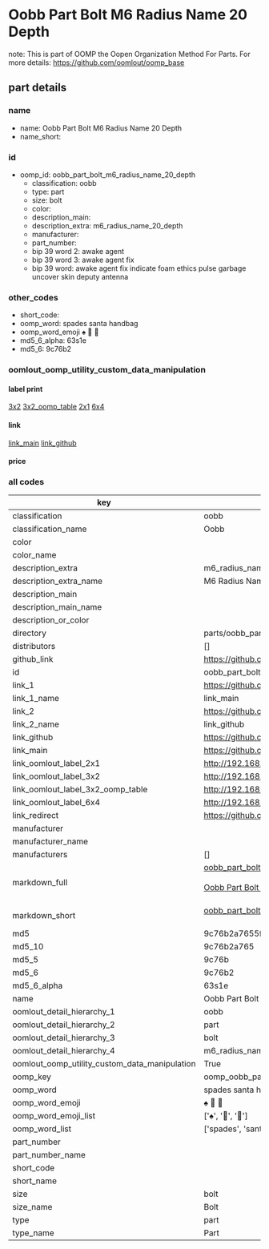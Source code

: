 # Oobb Part Bolt M6 Radius Name 20 Depth  

note: This is part of OOMP the Oopen Organization Method For Parts. For more details: https://github.com/oomlout/oomp_base

##  part details
  







### name
* name: Oobb Part Bolt M6 Radius Name 20 Depth
* name_short: 
### id
* oomp_id: oobb_part_bolt_m6_radius_name_20_depth
  * classification: oobb
  * type: part
  * size: bolt
  * color: 
  * description_main: 
  * description_extra: m6_radius_name_20_depth
  * manufacturer: 
  * part_number: 
  * bip 39 word 2: awake agent
  * bip 39 word 3: awake agent fix
  * bip 39 word: awake agent fix indicate foam ethics pulse garbage uncover skin deputy antenna

### other_codes
* short_code: 
* oomp_word: spades santa handbag
* oomp_word_emoji :spades: :santa: :handbag:
* md5_6_alpha: 63s1e
* md5_6: 9c76b2






### oomlout_oomp_utility_custom_data_manipulation
#### label print
[3x2](http://192.168.1.245:1112/?label=oomp%2063s1e)
[3x2_oomp_table](http://192.168.1.108:1112/?label=oomp%2063s1e)
[2x1](http://192.168.1.242:1112/?label=oomp%2063s1e)
[6x4](http://192.168.1.55:1112/?label=oomp%2063s1e)    

#### link

[link_main](https://github.com/oomlout/oomlout_oomp_version_1_messy/tree/main/parts/oobb_part_bolt_m6_radius_name_20_depth) [link_github](https://github.com/oomlout/oomlout_oomp_version_1_messy/tree/main/parts/oobb_part_bolt_m6_radius_name_20_depth)                             

#### price







### all codes 
| key | value |  
| --- | --- |  
| classification | oobb |  
| classification_name | Oobb |  
| color |  |  
| color_name |  |  
| description_extra | m6_radius_name_20_depth |  
| description_extra_name | M6 Radius Name 20 Depth |  
| description_main |  |  
| description_main_name |  |  
| description_or_color |   |  
| directory | parts/oobb_part_bolt_m6_radius_name_20_depth |  
| distributors | [] |  
| github_link | https://github.com/oomlout/oomlout_oomp_part_src/tree/main/parts/oobb_part_bolt_m6_radius_name_20_depth |  
| id | oobb_part_bolt_m6_radius_name_20_depth |  
| link_1 | https://github.com/oomlout/oomlout_oomp_version_1_messy/tree/main/parts/oobb_part_bolt_m6_radius_name_20_depth |  
| link_1_name | link_main |  
| link_2 | https://github.com/oomlout/oomlout_oomp_version_1_messy/tree/main/parts/oobb_part_bolt_m6_radius_name_20_depth |  
| link_2_name | link_github |  
| link_github | https://github.com/oomlout/oomlout_oomp_version_1_messy/tree/main/parts/oobb_part_bolt_m6_radius_name_20_depth |  
| link_main | https://github.com/oomlout/oomlout_oomp_version_1_messy/tree/main/parts/oobb_part_bolt_m6_radius_name_20_depth |  
| link_oomlout_label_2x1 | http://192.168.1.242:1112/?label=oomp%2063s1e |  
| link_oomlout_label_3x2 | http://192.168.1.245:1112/?label=oomp%2063s1e |  
| link_oomlout_label_3x2_oomp_table | http://192.168.1.108:1112/?label=oomp%2063s1e |  
| link_oomlout_label_6x4 | http://192.168.1.55:1112/?label=oomp%2063s1e |  
| link_redirect | https://github.com/oomlout/oomlout_oomp_version_1_messy/tree/main/parts/oobb_part_bolt_m6_radius_name_20_depth |  
| manufacturer |  |  
| manufacturer_name |  |  
| manufacturers | [] |  
| markdown_full | [oobb_part_bolt_m6_radius_name_20_depth](none)<br>[](none)<br>[Oobb Part Bolt M6 Radius Name 20 Depth](none)<br><br> |  
| markdown_short | [oobb_part_bolt_m6_radius_name_20_depth](none)<br><br> |  
| md5 | 9c76b2a7655f95b136ad072eb0013881 |  
| md5_10 | 9c76b2a765 |  
| md5_5 | 9c76b |  
| md5_6 | 9c76b2 |  
| md5_6_alpha | 63s1e |  
| name | Oobb Part Bolt M6 Radius Name 20 Depth |  
| oomlout_detail_hierarchy_1 | oobb |  
| oomlout_detail_hierarchy_2 | part |  
| oomlout_detail_hierarchy_3 | bolt |  
| oomlout_detail_hierarchy_4 | m6_radius_name_20_depth |  
| oomlout_oomp_utility_custom_data_manipulation | True |  
| oomp_key | oomp_oobb_part_bolt_m6_radius_name_20_depth |  
| oomp_word | spades santa handbag |  
| oomp_word_emoji | :spades: :santa: :handbag: |  
| oomp_word_emoji_list | [':spades:', ':santa:', ':handbag:'] |  
| oomp_word_list | ['spades', 'santa', 'handbag'] |  
| part_number |  |  
| part_number_name |  |  
| short_code |  |  
| short_name |  |  
| size | bolt |  
| size_name | Bolt |  
| type | part |  
| type_name | Part |  
